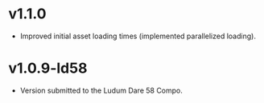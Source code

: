 # v1.1.0
- Improved initial asset loading times (implemented parallelized loading).

# v1.0.9-ld58
- Version submitted to the Ludum Dare 58 Compo.
